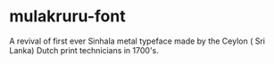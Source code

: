 mulakruru-font
==============

A revival of first ever Sinhala metal typeface made by the Ceylon ( Sri Lanka) Dutch print technicians in 1700's.
